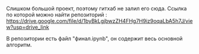 Слишком большой проект, поэтому гитхаб не залил его сюда. Ссылка по которой можно найти репозиторий : https://drive.google.com/file/d/1byBkLgjbwzZH4FHg7H9iz9oqaLbA5h7J/view?usp=drive_link


В репозитории есть файл "финал.ipynb", он содержит весь основной алгоритм. 
